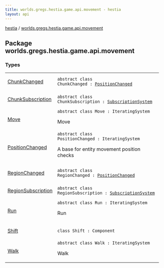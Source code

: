 ```yaml
---
title: worlds.gregs.hestia.game.api.movement - hestia
layout: api
---
```


<div class='api-docs-breadcrumbs'><a href="../index.html">hestia</a> / <a href="./index.html">worlds.gregs.hestia.game.api.movement</a></div>

## Package worlds.gregs.hestia.game.api.movement

### Types

<table class="api-docs-table">
<tbody>
<tr>
<td markdown="1">

<a href="-chunk-changed/index.html">ChunkChanged</a>


</td>
<td markdown="1">
<div class="signature"><code><span class="keyword">abstract</span> <span class="keyword">class </span><span class="identifier">ChunkChanged</span>&nbsp;<span class="symbol">:</span>&nbsp;<a href="-position-changed/index.html"><span class="identifier">PositionChanged</span></a></code></div>

</td>
</tr>
<tr>
<td markdown="1">

<a href="-chunk-subscription/index.html">ChunkSubscription</a>


</td>
<td markdown="1">
<div class="signature"><code><span class="keyword">abstract</span> <span class="keyword">class </span><span class="identifier">ChunkSubscription</span>&nbsp;<span class="symbol">:</span>&nbsp;<a href="../worlds.gregs.hestia.game.api/-subscription-system/index.html"><span class="identifier">SubscriptionSystem</span></a></code></div>

</td>
</tr>
<tr>
<td markdown="1">

<a href="-move/index.html">Move</a>


</td>
<td markdown="1">
<div class="signature"><code><span class="keyword">abstract</span> <span class="keyword">class </span><span class="identifier">Move</span>&nbsp;<span class="symbol">:</span>&nbsp;<span class="identifier">IteratingSystem</span></code></div>

Move


</td>
</tr>
<tr>
<td markdown="1">

<a href="-position-changed/index.html">PositionChanged</a>


</td>
<td markdown="1">
<div class="signature"><code><span class="keyword">abstract</span> <span class="keyword">class </span><span class="identifier">PositionChanged</span>&nbsp;<span class="symbol">:</span>&nbsp;<span class="identifier">IteratingSystem</span></code></div>

A base for entity movement position checks


</td>
</tr>
<tr>
<td markdown="1">

<a href="-region-changed/index.html">RegionChanged</a>


</td>
<td markdown="1">
<div class="signature"><code><span class="keyword">abstract</span> <span class="keyword">class </span><span class="identifier">RegionChanged</span>&nbsp;<span class="symbol">:</span>&nbsp;<a href="-position-changed/index.html"><span class="identifier">PositionChanged</span></a></code></div>

</td>
</tr>
<tr>
<td markdown="1">

<a href="-region-subscription/index.html">RegionSubscription</a>


</td>
<td markdown="1">
<div class="signature"><code><span class="keyword">abstract</span> <span class="keyword">class </span><span class="identifier">RegionSubscription</span>&nbsp;<span class="symbol">:</span>&nbsp;<a href="../worlds.gregs.hestia.game.api/-subscription-system/index.html"><span class="identifier">SubscriptionSystem</span></a></code></div>

</td>
</tr>
<tr>
<td markdown="1">

<a href="-run/index.html">Run</a>


</td>
<td markdown="1">
<div class="signature"><code><span class="keyword">abstract</span> <span class="keyword">class </span><span class="identifier">Run</span>&nbsp;<span class="symbol">:</span>&nbsp;<span class="identifier">IteratingSystem</span></code></div>

Run


</td>
</tr>
<tr>
<td markdown="1">

<a href="-shift/index.html">Shift</a>


</td>
<td markdown="1">
<div class="signature"><code><span class="keyword">class </span><span class="identifier">Shift</span>&nbsp;<span class="symbol">:</span>&nbsp;<span class="identifier">Component</span></code></div>

</td>
</tr>
<tr>
<td markdown="1">

<a href="-walk/index.html">Walk</a>


</td>
<td markdown="1">
<div class="signature"><code><span class="keyword">abstract</span> <span class="keyword">class </span><span class="identifier">Walk</span>&nbsp;<span class="symbol">:</span>&nbsp;<span class="identifier">IteratingSystem</span></code></div>

Walk


</td>
</tr>
</tbody>
</table>
